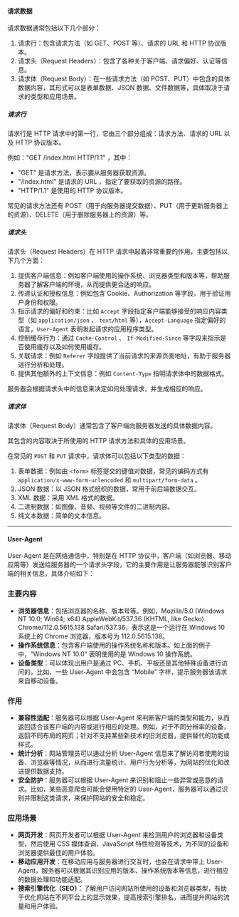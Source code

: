 #### 请求数据

请求数据通常包括以下几个部分：

1. 请求行：包含请求方法（如 GET、POST 等）、请求的 URL 和 HTTP 协议版本。
2. 请求头（Request Headers）：包含了各种关于客户端、请求偏好、认证等信息。
3. 请求体（Request Body）：在一些请求方法（如 POST、PUT）中包含的具体数据内容，其形式可以是表单数据、JSON 数据、文件数据等，具体取决于请求的类型和应用场景。

##### 请求行

请求行是 HTTP 请求中的第一行，它由三个部分组成：请求方法、请求的 URL 以及 HTTP 协议版本。

例如："GET /index.html HTTP/1.1" ，其中：

- "GET" 是请求方法，表示要从服务器获取资源。
- "/index.html" 是请求的 URL ，指定了要获取的资源的路径。
- "HTTP/1.1" 是使用的 HTTP 协议版本。

常见的请求方法还有 POST（用于向服务器提交数据）、PUT（用于更新服务器上的资源）、DELETE（用于删除服务器上的资源）等。

##### 请求头

请求头（Request Headers）在 HTTP 请求中起着非常重要的作用，主要包括以下几个方面：

1. 提供客户端信息：例如客户端使用的操作系统、浏览器类型和版本等，帮助服务器了解客户端的环境，从而提供更合适的响应。
2. 传递认证和授权信息：例如包含 Cookie、Authorization 等字段，用于验证用户身份和权限。
3. 指示请求的偏好和约束：比如 `Accept` 字段指定客户端能够接受的响应内容类型（如 `application/json` 、 `text/html` 等），`Accept-Language` 指定偏好的语言，`User-Agent` 表明发起请求的应用程序类型。
4. 控制缓存行为：通过 `Cache-Control` 、 `If-Modified-Since` 等字段来指示是否使用缓存以及如何使用缓存。
5. 关联请求：例如 `Referer` 字段提供了当前请求的来源页面地址，有助于服务器进行分析和处理。
6. 提供其他额外的上下文信息：例如 `Content-Type` 指明请求体中的数据格式。

服务器会根据请求头中的信息来决定如何处理请求，并生成相应的响应。

##### 请求体

请求体（Request Body）通常包含了客户端向服务器发送的具体数据内容。

其包含的内容取决于所使用的 HTTP 请求方法和具体的应用场景。

在常见的 `POST` 和 `PUT` 请求中，请求体可以包括以下类型的数据：

1. 表单数据：例如由 `<form>` 标签提交的键值对数据，常见的编码方式有 `application/x-www-form-urlencoded` 和 `multipart/form-data` 。
2. JSON 数据：以 JSON 格式组织的数据，常用于前后端数据交互。
3. XML 数据：采用 XML 格式的数据。
4. 二进制数据：如图像、音频、视频等文件的二进制内容。
5. 纯文本数据：简单的文本信息。

---

#### User-Agent

User-Agent 是在网络通信中，特别是在 HTTP 协议中，客户端（如浏览器、移动应用等）发送给服务器的一个请求头字段，它的主要作用是让服务器能够识别客户端的相关信息，具体介绍如下：

### 主要内容

- **浏览器信息**：包括浏览器的名称、版本号等。例如，Mozilla/5.0 (Windows NT 10.0; Win64; x64) AppleWebKit/537.36 (KHTML, like Gecko) Chrome/112.0.5615.138 Safari/537.36，表示这是一个运行在 Windows 10 系统上的 Chrome 浏览器，版本号为 112.0.5615.138。
- **操作系统信息**：包含客户端使用的操作系统名称和版本。如上面的例子中，“Windows NT 10.0” 表明使用的是 Windows 10 操作系统。
- **设备类型**：可以体现出用户是通过 PC、手机、平板还是其他特殊设备进行访问的。比如，一些 User-Agent 中会包含 “Mobile” 字样，提示服务器该请求来自移动设备。

### 作用

- **兼容性适配**：服务器可以根据 User-Agent 来判断客户端的类型和能力，从而返回适合该客户端的内容或进行相应的处理。例如，对于不同分辨率的设备，返回不同布局的网页；针对不支持某些新技术的旧浏览器，提供替代的功能或样式。
- **统计分析**：网站管理员可以通过分析 User-Agent 信息来了解访问者使用的设备、浏览器等情况，从而进行流量统计、用户行为分析等，为网站的优化和改进提供数据支持。
- **安全防护**：服务器可以根据 User-Agent 来识别和阻止一些异常或恶意的请求。比如，某些恶意爬虫可能会使用特定的 User-Agent，服务器可以通过识别并限制这类请求，来保护网站的安全和稳定。

### 应用场景

- **网页开发**：网页开发者可以根据 User-Agent 来检测用户的浏览器和设备类型，然后使用 CSS 媒体查询、JavaScript 特性检测等技术，为不同的设备和浏览器提供最佳的用户体验。
- **移动应用开发**：在移动应用与服务器进行交互时，也会在请求中带上 User-Agent，服务器可以根据其识别应用的版本、操作系统版本等信息，进行相应的数据处理和功能适配。
- **搜索引擎优化（SEO）**：了解用户访问网站所使用的设备和浏览器类型，有助于优化网站在不同平台上的显示效果，提高搜索引擎排名，进而提升网站的流量和用户体验。
